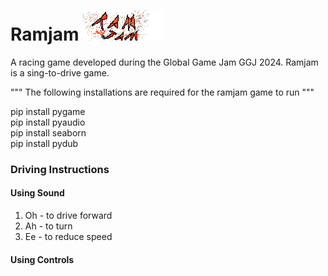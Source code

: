 # Ramjam ![RamJam image](/Background/Title.png)

A racing game developed during the Global Game Jam GGJ 2024.
Ramjam is a sing-to-drive game. 

"""
The following installations are required for the ramjam game to run
""" <br>

pip install pygame <br>
pip install pyaudio  <br>
pip install seaborn <br>
pip install pydub <br>

### Driving Instructions
#### Using Sound
  1. Oh - to drive forward
  2. Ah - to turn
  3. Ee - to reduce speed

#### Using Controls
  
